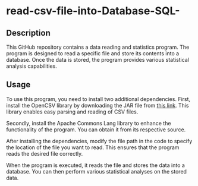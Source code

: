 # read-csv-file-into-Database-SQL-
## Description

This GitHub repository contains a data reading and statistics program. The program is designed to read a specific file and store its contents into a database. Once the data is stored, the program provides various statistical analysis capabilities.

## Usage

To use this program, you need to install two additional dependencies. First, install the OpenCSV library by downloading the JAR file from [this link](https://sourceforge.net/projects/opencsv/files/opencsv). This library enables easy parsing and reading of CSV files.

Secondly, install the Apache Commons Lang library to enhance the functionality of the program. You can obtain it from its respective source.

After installing the dependencies, modify the file path in the code to specify the location of the file you want to read. This ensures that the program reads the desired file correctly.

When the program is executed, it reads the file and stores the data into a database. You can then perform various statistical analyses on the stored data.

